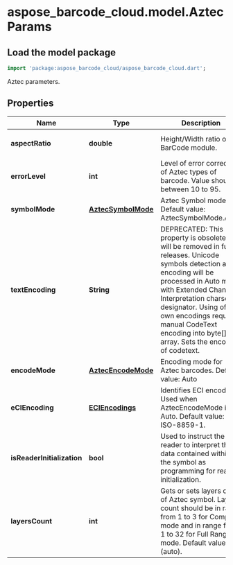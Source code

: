# aspose_barcode_cloud.model.AztecParams

## Load the model package

```dart
import 'package:aspose_barcode_cloud/aspose_barcode_cloud.dart';
```
Aztec parameters.

## Properties

Name | Type | Description | Notes
---- | ---- | ----------- | -----
**aspectRatio** | **double** | Height/Width ratio of 2D BarCode module. | [optional] [default to null]
**errorLevel** | **int** | Level of error correction of Aztec types of barcode. Value should between 10 to 95. | [optional] [default to null]
**symbolMode** | [**AztecSymbolMode**](AztecSymbolMode.md) | Aztec Symbol mode. Default value: AztecSymbolMode.Auto. | [optional] [default to null]
**textEncoding** | **String** | DEPRECATED: This property is obsolete and will be removed in future releases. Unicode symbols detection and encoding will be processed in Auto mode with Extended Channel Interpretation charset designator. Using of own encodings requires manual CodeText encoding into byte[] array.  Sets the encoding of codetext. | [optional] [default to null]
**encodeMode** | [**AztecEncodeMode**](AztecEncodeMode.md) | Encoding mode for Aztec barcodes. Default value: Auto | [optional] [default to null]
**eCIEncoding** | [**ECIEncodings**](ECIEncodings.md) | Identifies ECI encoding. Used when AztecEncodeMode is Auto. Default value: ISO-8859-1. | [optional] [default to null]
**isReaderInitialization** | **bool** | Used to instruct the reader to interpret the data contained within the symbol as programming for reader initialization. | [optional] [default to null]
**layersCount** | **int** | Gets or sets layers count of Aztec symbol. Layers count should be in range from 1 to 3 for Compact mode and in range from 1 to 32 for Full Range mode. Default value: 0 (auto). | [optional] [default to null]

